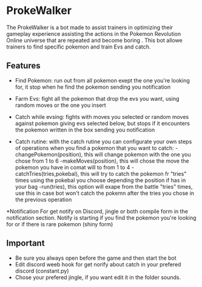 # ProkeWalker
The ProkeWalker is a bot made to assist trainers in optimizing their gameplay experience assisting the actions in the Pokemon Revolution Online universe that are repeated and become boring . This bot allowe trainers to find specific pokemon and train Evs and catch.
## Features
- Find Pokemon: run out from all pokemon exept the one you're looking for, it stop when he find the pokemon sending you notification

- Farm Evs: fight all the pokemon that drop the evs you want, using random moves or the one you insert


- Catch while evsing: fights with moves you selected or random moves against pokemon giving evs selected below, but stops if it encounters the pokemon written in the box sending you notification

- Catch rutine: with the catch rutine you can configurate your own steps of operations when you find a pokemon that you want to catch:
  -changePokemon(position), this will change pokemon with the one you chose from 1 to 6
  -makeMoves(position), this will chose the move the pokemon you have in comat will to from 1 to 4
  -catchTries(tries,pokebal), this will try to catch the pokemon fr "tries" times using the pokebal you choose depending the position if has in your bag
  -run(tries), this option will exape from the battle "tries" times, use this in case bot won't catch the pokemn after the tries you chose in the previous operation

*Notification
For get notify on Discord, jingle or both compile form in the notification section. Notify is starting if you find the pokemon you're looking for or if there is rare pokemon (shiny form)

## Important
- Be sure you always open before the game and then start the bot
- Edit discord weeb hook for get norify about catch in your prefered discord (constant.py)
- Chose your prefered jingle, if you want edit it in the folder sounds.

